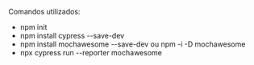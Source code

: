 Comandos utilizados:
- npm init
- npm install cypress --save-dev
- npm install mochawesome --save-dev ou npm -i -D mochawesome
- npx cypress run --reporter mochawesome
